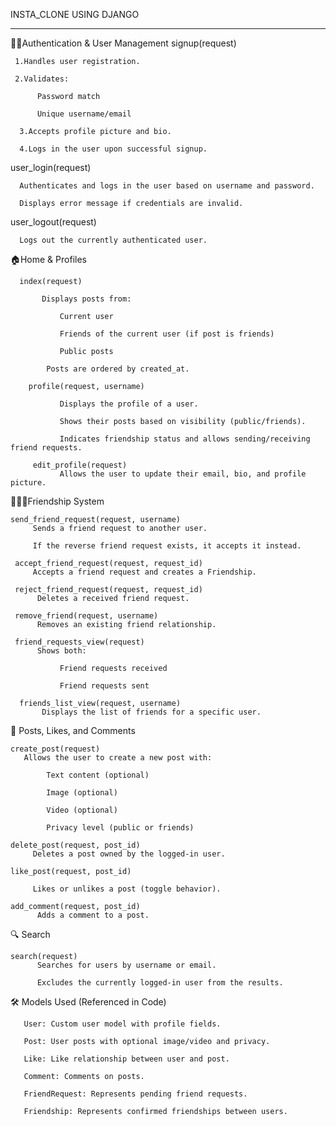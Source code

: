 INSTA_CLONE USING DJANGO
________________________________________________________________________________________________


🧑‍💻Authentication & User Management
signup(request)

     1.Handles user registration.

     2.Validates:

          Password match

          Unique username/email

      3.Accepts profile picture and bio.

      4.Logs in the user upon successful signup.

 user_login(request)
      
      Authenticates and logs in the user based on username and password.

      Displays error message if credentials are invalid.

user_logout(request)
     
      Logs out the currently authenticated user.

🏠Home & Profiles
      
      index(request)
      
           Displays posts from:

               Current user

               Friends of the current user (if post is friends)

               Public posts

            Posts are ordered by created_at.

        profile(request, username)

               Displays the profile of a user.

               Shows their posts based on visibility (public/friends).

               Indicates friendship status and allows sending/receiving friend requests.

         edit_profile(request)
               Allows the user to update their email, bio, and profile picture.

🧑‍🤝‍🧑Friendship System
        
    send_friend_request(request, username)
         Sends a friend request to another user.

         If the reverse friend request exists, it accepts it instead.

     accept_friend_request(request, request_id)
         Accepts a friend request and creates a Friendship.

     reject_friend_request(request, request_id)
          Deletes a received friend request.

     remove_friend(request, username)
          Removes an existing friend relationship.

     friend_requests_view(request)
          Shows both:

               Friend requests received

               Friend requests sent

      friends_list_view(request, username)
           Displays the list of friends for a specific user.

📢 Posts, Likes, and Comments
         
    create_post(request)
       Allows the user to create a new post with:

            Text content (optional)

            Image (optional)

            Video (optional)

            Privacy level (public or friends)

    delete_post(request, post_id)
         Deletes a post owned by the logged-in user.

    like_post(request, post_id)
       
         Likes or unlikes a post (toggle behavior).

    add_comment(request, post_id)
          Adds a comment to a post.

🔍 Search
    
    search(request)
          Searches for users by username or email.

          Excludes the currently logged-in user from the results.

🛠️ Models Used (Referenced in Code)
      
       User: Custom user model with profile fields.

       Post: User posts with optional image/video and privacy.

       Like: Like relationship between user and post.

       Comment: Comments on posts.

       FriendRequest: Represents pending friend requests.

       Friendship: Represents confirmed friendships between users.



